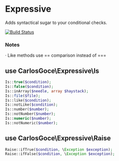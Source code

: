 Expressive
==========
Adds syntactical sugar to your conditional checks.

[![Build Status](https://travis-ci.org/carlosgoce/expressive.svg?branch=master)](https://travis-ci.org/carlosgoce/expressive)

### Notes
· Like methods use == comparison instead of ===

## use CarlosGoce\Expressive\Is
```php
Is::true($condition);
Is::false($condition);
Is::inArray($needle, array $haystack);
Is::file($file);
Is::like($condition);
Is::notLike($condition);
Is::number($number);
Is::notNumber($number);
Is::numeric($number);
Is::notNumeric($number);
```

## use CarlosGoce\Expressive\Raise
```php
Raise::ifTrue($condition, \Exception $exception);
Raise::ifFalse($condition, \Exception $exception);
```